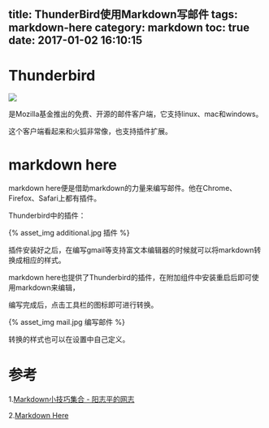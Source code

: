 title: ThunderBird使用Markdown写邮件
tags: markdown-here
category: markdown
toc: true
date: 2017-01-02 16:10:15
---


# Thunderbird

![](https://www.mozilla.org/media/img/thunderbird/landing/wordmark.3b0e03fa56f1.png)

是Mozilla基金推出的免费、开源的邮件客户端，它支持linux、mac和windows。

这个客户端看起来和火狐非常像，也支持插件扩展。

# markdown here

markdown here便是借助markdown的力量来编写邮件。他在Chrome、Firefox、Safari上都有插件。

Thunderbird中的插件：

{% asset_img additional.jpg  插件 %}

插件安装好之后，在编写gmail等支持富文本编辑器的时候就可以将markdown转换成相应的样式。

markdown here也提供了Thunderbird的插件，在附加组件中安装重启后即可使用markdown来编辑，

编写完成后，点击工具栏的图标即可进行转换。

{% asset_img mail.jpg 编写邮件 %}

转换的样式也可以在设置中自己定义。

# 参考

1.[Markdown小技巧集合 - 阳志平的网志](http://www.yangzhiping.com/tech/markdown-tips.html)

2.[Markdown Here](http://markdown-here.com/)